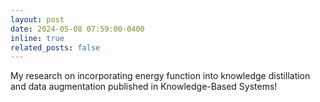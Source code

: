 ```yaml
---
layout: post
date: 2024-05-08 07:59:00-0400
inline: true
related_posts: false
---
```


My research on incorporating energy function into knowledge distillation and data augmentation published in Knowledge-Based Systems!

